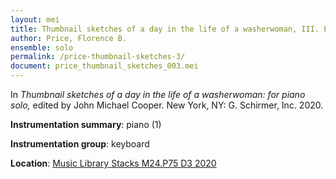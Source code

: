 ```yaml
---
layout: mei
title: Thumbnail sketches of a day in the life of a washerwoman, III. Evening shadows
author: Price, Florence B.
ensemble: solo
permalink: /price-thumbnail-sketches-3/
document: price_thumbnail_sketches_003.mei
---
```


In *Thumbnail sketches of a day in the life of a washerwoman: for piano solo,* edited by John Michael Cooper. New York, NY: G. Schirmer, Inc. 2020.

**Instrumentation summary**: piano (1)

**Instrumentation group**: keyboard

**Location**: <a href="https://tufts-primo.hosted.exlibrisgroup.com/permalink/f/bnf7qa/01TUN_ALMA21275628710003851" target="_blank"> Music Library Stacks M24.P75 D3 2020</a>
